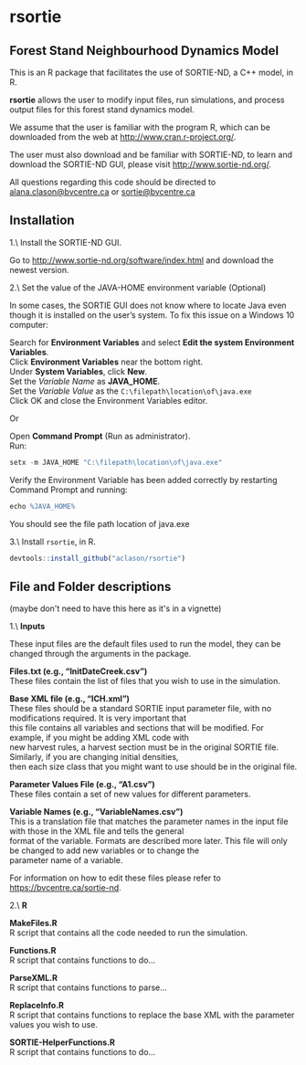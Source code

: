 # rsortie

## Forest Stand Neighbourhood Dynamics Model

This is an R package that facilitates the use of SORTIE-ND, a C++ model, in R. 

**rsortie** allows the user to modify input files, run simulations, and process output files for this forest stand dynamics model.

We assume that the user is familiar with the program R, which can be downloaded from the web at http://www.cran.r-project.org/. 

The user must also download and be familiar with SORTIE-ND, to learn and download the SORTIE-ND GUI, please visit http://www.sortie-nd.org/.

All questions regarding this code should be directed to alana.clason@bvcentre.ca or sortie@bvcentre.ca  

## Installation

1.\ Install the SORTIE-ND GUI.  

Go to http://www.sortie-nd.org/software/index.html and download the newest version.

2.\ Set the value of the JAVA-HOME environment variable (Optional)  

In some cases, the SORTIE GUI does not know where to locate Java even though it is installed on the user’s system. To fix this issue on a Windows 10 computer:

Search for **Environment Variables** and select **Edit the system Environment Variables**.  
Click **Environment Variables** near the bottom right.  
Under **System Variables**, click **New**.  
Set the *Variable Name* as **JAVA_HOME**.  
Set the *Variable Value* as the `C:\filepath\location\of\java.exe`  
Click OK and close the Environment Variables editor.  

Or

Open **Command Prompt** (Run as administrator).  
Run:  
```r 
setx -m JAVA_HOME "C:\filepath\location\of\java.exe"
```
Verify the Environment Variable has been added correctly by restarting Command Prompt and running:  
```r
echo %JAVA_HOME%
```
You should see the file path location of java.exe  


3.\ Install `rsortie`, in R.

```r
devtools::install_github("aclason/rsortie")
```

## File and Folder descriptions  
(maybe don't need to have this here as it's in a vignette)  

1.\ **Inputs**

These input files are the default files used to run the model, they can be changed through the arguments in the package.  

**Files.txt (e.g., “InitDateCreek.csv”)**  
These files contain the list of files that you wish to use in the simulation.  
     
**Base XML file (e.g., “ICH.xml”)**  
These files should be a standard SORTIE input parameter file, with no modifications required. It is very important that  
this file contains all variables and sections that will be modified. For example, if you might be adding XML code with  
new harvest rules, a harvest section must be in the original SORTIE file. Similarly, if you are changing initial densities,  
then each size class that you might want to use should be in the original file.  

**Parameter Values File (e.g., “A1.csv”)**  
These files contain a set of new values for different parameters.  

**Variable Names (e.g., “VariableNames.csv”)**  
This is a translation file that matches the parameter names in the input file with those in the XML file and tells the general  
format of the variable. Formats are described more later. This file will only be changed to add new variables or to change the  
parameter name of a variable.  

For information on how to edit these files please refer to https://bvcentre.ca/sortie-nd.  
  
  
2.\ **R**

**MakeFiles.R**  
R script that contains all the code needed to run the simulation.

**Functions.R**  
R script that contains functions to do… 

**ParseXML.R**  
R script that contains functions to parse…

**ReplaceInfo.R**  
R script that contains functions to replace the base XML with the parameter values you wish to use.

**SORTIE-HelperFunctions.R**  
R script that contains functions to do… 
